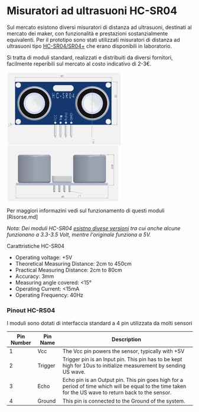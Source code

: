 # Misuratori ad ultrasuoni HC-SR04

Sul mercato esistono diversi misuratori di distanza ad ultrasuoni, destinati al mercato dei maker, con funzionalità e prestazioni sostanzialmente equivalenti. Per il prototipo sono stati utilizzati misuratori di distanza ad ultrasuoni tipo [HC-SR04/SR04+](https://www.alldatasheet.com/datasheet-pdf/pdf/1132203/ETC2/HC-SR04.html) che erano disponibili in laboratorio.

Si tratta di moduli standard, realizzati e distribuiti da diversi fornitori, facilmente reperibili sul mercato al costo indicativo di 2-3€.

![SR-HC04](../media/Ultrasonic-sensor-2D-model.png)

Per maggiori informazini vedi sul funzionamento di questi moduli [Risorse.md]

_Nota: Dei moduli HC-SR04 [esistno divese versioni](https://emanuelebuchicchio.wordpress.com/2016/08/04/sensore-ad-ultrasuoni-hc-sr04-un-sonar-integrato-compatibile-con-esp8266-arduino-e-raspberry-per-3e/) tra cui anche alcune funzionano a 3.3-3.5 Volt, mentre l'originale funziona a 5V._

Carattristiche HC-SR04

- Operating voltage: +5V
- Theoretical Measuring Distance: 2cm to 450cm
- Practical Measuring Distance: 2cm to 80cm
- Accuracy: 3mm
- Measuring angle covered: <15°
- Operating Current: <15mA
- Operating Frequency: 40Hz

### Pinout HC-RS04

I moduli sono dotati di interfaccia standard a 4 pin utilizzata da molti sensori



| **Pin Number** | **Pin Name** | **Description**                                              |
| -------------- | ------------ | ------------------------------------------------------------ |
| 1              | Vcc          | The Vcc pin powers the sensor, typically with +5V            |
| 2              | Trigger      | Trigger pin is an Input pin. This pin has to be kept high for 10us to initialize measurement by sending US wave. |
| 3              | Echo         | Echo pin is an Output pin. This pin goes high for a period of time which will be equal to the time taken for the US wave to return back to the sensor. |
| 4              | Ground       | This pin is connected to the Ground of the system.           |
